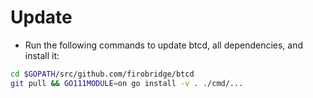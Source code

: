 # Update

* Run the following commands to update btcd, all dependencies, and install it:

```bash
cd $GOPATH/src/github.com/firobridge/btcd
git pull && GO111MODULE=on go install -v . ./cmd/...
```

